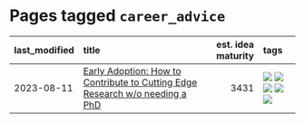 # Pages tagged `career_advice`

|last_modified|title|est. idea maturity|tags
|:---|:---|---:|:---|
|2023-08-11|[Early Adoption: How to Contribute to Cutting Edge Research w/o needing a PhD](../early_adoption_and_fomo.md)|3431|[![](https://img.shields.io/badge/tag-autobiographical-50c04b)](../tags/autobiographical.md) [![](https://img.shields.io/badge/tag-career_advice-7064e0)](../tags/career_advice.md) [![](https://img.shields.io/badge/tag-early_adoption-6819c6)](../tags/early_adoption.md) [![](https://img.shields.io/badge/tag-mentoring-11772b)](../tags/mentoring.md) [![](https://img.shields.io/badge/tag-reddit-5fba1d)](../tags/reddit.md)|